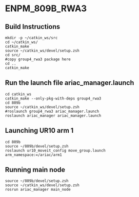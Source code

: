 # ENPM_809B_RWA3

## Build Instructions
```
mkdir -p ~/catkin_ws/src
cd ~/catkin_ws/
catkin_make
source ~/catkin_ws/devel/setup.zsh
cd src/
#copy group4_rwa3 package here
cd ..
catkin_make
```

## Run the launch file ariac_manager.launch
```
cd catkin_ws
catkin_make --only-pkg-with-deps group4_rwa3
cd 809b
source ~/catkin_ws/devel/setup.zsh
#roslaunch group4_rwa3 ariac_manager.launch
roslaunch ariac_manager ariac_manager.launch
```

## Launching UR10 arm 1

```
cd 809b
source ~/809b/devel/setup.zsh
roslaunch ur10_moveit_config move_group.launch arm_namespace:=/ariac/arm1
```

## Running main node
```
source ~/809b/devel/setup.zsh
source ~/catkin_ws/devel/setup.zsh
rosrun ariac_manager main_node
```

